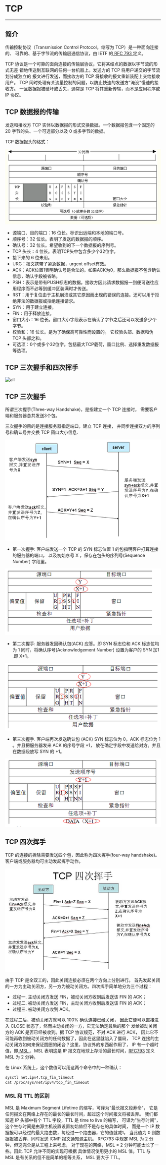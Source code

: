 # TCP

---

## 简介

传输控制协议（Transmission Control Protocol，缩写为 TCP）是一种面向连接的、
可靠的、基于字节流的传输层通信协议，由 IETF 的[ RFC 793 ](https://tools.ietf.org/html/rfc793) 定义。

TCP 协议是一个可靠的面向连接的传输层协议，它将某结点的数据以字节流的形式无差
错地传送到互联网的任何一台机器上。发送方的 TCP 将用户递交的字节流划分成独立的
报文进行发送，而接收方的 TCP 将接收的报文重新装配上交给接收用户。
TCP 同时处理有关流量控制的问题，以防止快速的发送方"淹没"慢速的接收方。
一旦数据报被破坏或丢失，通常是 TCP 将其重新传输，而不是应用程序或 IP 协议。

## TCP 数据报的传输

发送和接收方 TCP 实体以数据报的形式交换数据。一个数据报包含一个固定的 20 
字节的头、一个可选部分以及 0 或多字节的数据。

TCP 数据报头的格式：

 ![tcp][1]


 * 源端口、目的端口：16 位长。标识出远端和本地的端口号。
 * 顺序号：32 位长。表明了发送的数据报的顺序。
 * 确认号：32 位长。希望收到的下一个数据报的序列号。
 * TCP 头长：4 位长。表明TCP头中包含多少个32位字。
 * 接下来的 6 位未用。
 * URG：报文携带了紧急数据，urgent offset有效。
 * ACK：ACK位置1表明确认号是合法的。如果ACK为0，那么数据报不包含确认信息，确认字段被省略。
 * PSH：表示是带有PUSH标志的数据。接收方因此请求数据报一到便可送往应用程序而不必等到缓冲区装满时才传送。
 * RST：用于复位由于主机崩溃或其它原因而出现的错误的连接。还可以用于拒绝非法的数据报或拒绝连接请求。
 * SYN：用于建立连接。
 * FIN：用于释放连接。
 * 窗口大小：16 位长。窗口大小字段表示在确认了字节之后还可以发送多少个字节。
 * 校验和：16 位长。是为了确保高可靠性而设置的。
它校验头部、数据和伪 TCP 头部之和。
 * 可选项：0个或多个32位字。包括最大TCP载荷，窗口比例、选择重发数据报等选项。


## TCP 三次握手和四次挥手

 ![all][7]


## TCP 三次握手

所谓三次握手(Three-way Handshake)，是指建立一个 TCP 连接时，
需要客户端和服务器总共发送3个包。

三次握手的目的是连接服务器指定端口，建立 TCP 连接，
并同步连接双方的序列号和确认号并交换 TCP 窗口大小信息.


 ![tcp_shake][2]

* 第一次握手:
客户端发送一个 TCP 的 SYN 标志位置 1 的包指明客户打算连接的服务器的端口，
以及初始序号 X ，保存在包头的序列号(Sequence Number) 字段里。

 ![hand1][3]

* 第二次握手:
服务器发回确认包(ACK) 应答。即 SYN 标志位和 ACK 标志位均为 1 同时，将确认序号(Acknowledgement Number) 设置为客户的 SYN 加1 .即 X+1。

 ![hand2][4]


* 第三次握手.
客户端再次发送确认包 (ACK) SYN 标志位为 0，ACK 标志位为 1 。并且把服务器发来 ACK 的序号字段 +1，
放在确定字段中发送给对方。并且在数据段放写 SYN 的 +1。

 ![hand2][5]


## TCP 四次挥手

TCP 的连接的拆除需要发送四个包，因此称为四次挥手(four-way handshake)。
客户端或服务器均可主动发起挥手动作。

 ![bye][6]

由于 TCP 是全双工的，因此关闭连接必须在两个方向上分别进行。
首先发起关闭的一方为主动关闭方，另一方为被动关闭方。四次挥手简单地分为三个过程：

 * 过程一. 主动关闭方发送 FIN，被动关闭方收到后发送该 FIN 的 ACK；
 * 过程二. 被动关闭方发送 FIN，主动关闭方收到后发送该 FIN 的 ACK；
 * 过程三. 被动关闭方收到 ACK。

在过程三后，被动关闭方就可以 100% 确认连接已经关闭，
因此它便可以直接进入 CLOSE 状态了，然而主动关闭的一方，它无法确定最后的那个
发给被动关闭方的 ACK 是否已经被收到。据 TCP 协议规范，不对 ACK 进行 ACK，
因此它不可能再收到被动关闭方的任何数据了，因此在这里就陷入了僵局，
TCP 连接的主动关闭方如何来保证圆圈的闭合？这里，协议外的东西起作用了，
IP 有一个超时值，即[ MSL ](https://en.wikipedia.org/wiki/Maximum_segment_lifetime )，MSL 表明这是 IP 报文在地球上存活的最长时间，[RFC793](https://tools.ietf.org/html/rfc793) 定义 MSL 为 2 分钟。

在 Linux 系统上，这个数值可以用这两个命令中的一种确认：

    sysctl net.ipv4.tcp_fin_timeout
    cat /proc/sys/net/ipv4/tcp_fin_timeout

### MSL 和 TTL 的区别

MSL 是 Maximum Segment Lifetime 的缩写，可译为"最长报文段寿命"，
它是任何报文在网络上存在的最长的最长时间，超过这个时间报文将被丢弃。
我们都知道 IP 头部中有个 TTL 字段，TTL 是 time to live 的缩写，
可译为"生存时间"，这个生存时间是由源主机设置设置初始值但不是存在的具体时间，
而是一个 IP 数据报可以经过的最大路由数，每经过一个路由器，它的值就减1，
当此值为 0 则数据报被丢弃，同时发送 ICMP 报文通知源主机。
RFC793 中规定 MSL 为 2 分钟，但这完全是从工程上来考虑，
对于现在的网络，MSL = 2 分钟可能太长了一些。因此 TCP 允许不同的实现可根据
具体情况使用更小的 MSL 值。TTL 与 MSL 是有关系的但不是简单的相等关系，
MSL 要大于 TTL。




[1]: ../../../images/base/tcp.png
[2]: ../../../images/base/tcp_handshake.png
[3]: ../../../images/base/hand1.png
[4]: ../../../images/base/hand2.png
[5]: ../../../images/base/hand3.png
[6]: ../../../images/base/bye.png
[7]: ../../../images/base/all.png
